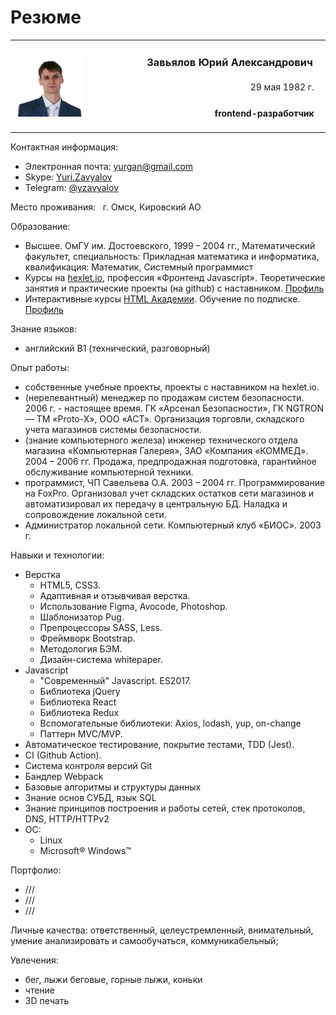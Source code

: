
# Резюме

<table width="100%">
  <col width="25%">
  <col width="75%">
  <tr>
    <td rowspan="3" width="25%">
      <img src="assets/me320-whitebg.png" alt="Photo" width="150">
    </td>
    <td align="right">
      <h3>Завьялов Юрий Александрович&nbsp;&nbsp;&nbsp;</h3>
    </td>
  </tr>
  <tr>
    <td align="right">
      29 мая 1982 г.&nbsp;&nbsp;&nbsp;
    </td>
  </tr>
  <tr>
    <td align="right">
      <h4>frontend-разработчик&nbsp;&nbsp;&nbsp;</h4>
    </td>
  </tr>
</table>

Контактная информация:
* Электронная почта: 	[yurgan@gmail.com](mailto:yurgan@gmail.com)
* Skype:			[Yuri.Zavyalov](skype:yuri.zavyalov)
* Telegram: [@yzavyalov](https://telegram.me/yzavyalov)

Место проживания: &nbsp; г. Омск, Кировский АО

Образование:
* Высшее. ОмГУ им. Достоевского, 1999 – 2004 гг., Математический факультет, 
специальность: 	 Прикладная математика и информатика, 
квалификация: 	 Математик, Системный программист
* Курсы на [hexlet.io](https://hexlet.io), профессия «Фронтенд Javascript». Теоретические занятия и практические проекты (на github) с наставником. [Профиль](https://ru.hexlet.io/u/yzav)
* Интерактивные курсы [HTML Академии](https://htmlacademy.ru). Обучение по подписке. [Профиль](https://htmlacademy.ru/profile/yz)

Знание языков: 
* английский B1 (технический, разговорный)

Опыт работы: 
* собственные учебные проекты, проекты с наставником на hexlet.io.
* (нерелевантный) менеджер по продажам систем безопасности. 2006 г. - настоящее время. ГК «Арсенал Безопасности», ГК NGTRON — ТМ «Proto-X», ООО «АСТ». Организация торговли, складского учета магазинов системы безопасности.
* (знание компьютерного железа) инженер технического отдела магазина «Компьютерная Галерея»,
ЗАО «Компания «КОММЕД». 2004 – 2006 гг. Продажа, предпродажная подготовка, гарантийное обслуживание компьютерной техники.
* программист, ЧП Савельева О.А. 2003 – 2004 гг. Программирование на FoxPro. Организовал учет складских остатков сети магазинов и автоматизировал их передачу в центральную БД. Наладка и сопровождение локальной сети.
* Администратор локальной сети. Компьютерный клуб «БИОС». 2003 г.

Навыки и технологии:
* Верстка
    * HTML5, CSS3.
    * Адаптивная и отзывчивая верстка.
    * Использование Figma, Avocode, Photoshop.
    * Шаблонизатор Pug.
    * Препроцессоры SASS, Less.
    * Фреймворк Bootstrap.
    * Методология БЭМ.
    * Дизайн-система whitepaper.
* Javascript
    * "Современный" Javascript. ES2017.
    * Библиотека jQuery
    * Библиотека React
    * Библиотека Redux
    * Вспомогательные библиотеки: Axios, lodash, yup, on-change
    * Паттерн MVC/MVP.
* Автоматическое тестирование, покрытие тестами, TDD (Jest).
* CI (Github Action).
* Система контроля версий Git
* Бандлер Webpack
* Базовые алгоритмы и структуры данных
* Знание основ СУБД, язык SQL
* Знание принципов построения и работы сетей, стек протоколов, DNS, HTTP/HTTPv2
* ОС:
    * Linux
    * Microsoft® Windows™

Портфолио:
* ///
* ///
* ///

Личные качества: ответственный, целеустремленный, внимательный, умение анализировать и самообучаться, коммуникабельный;

Увлечения: 
* бег, лыжи беговые, горные лыжи, коньки
* чтение
* 3D печать
